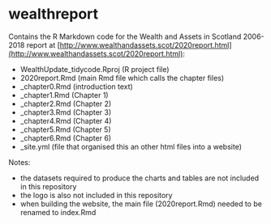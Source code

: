 # wealthreport

Contains the R Markdown code for the Wealth and Assets in Scotland 2006-2018 report at [http://www.wealthandassets.scot/2020report.html](http://www.wealthandassets.scot/2020report.html):
- WealthUpdate_tidycode.Rproj (R project file)
- 2020report.Rmd (main Rmd file which calls the chapter files)
- _chapter0.Rmd (introduction text)
- _chapter1.Rmd (Chapter 1)
- _chapter2.Rmd (Chapter 2)
- _chapter3.Rmd (Chapter 3)
- _chapter4.Rmd (Chapter 4)
- _chapter5.Rmd (Chapter 5)
- _chapter6.Rmd (Chapter 6)
- _site.yml (file that organised this an other html files into a website)


Notes:
- the datasets required to produce the charts and tables are not included in this repository
- the logo is also not included in this repository
- when building the website, the main file (2020report.Rmd) needed to be renamed to index.Rmd
